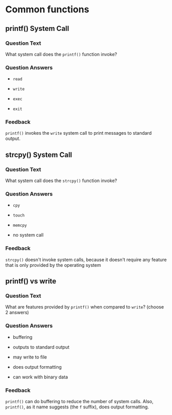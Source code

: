 # Common functions

## printf() System Call

### Question Text

What system call does the `printf()` function invoke?

### Question Answers

- `read`

+ `write`

- `exec`

- `exit`

### Feedback

`printf()` invokes the `write` system call to print messages to standard output.

## strcpy() System Call

### Question Text

What system call does the `strcpy()` function invoke?

### Question Answers

- `cpy`

- `touch`

- `memcpy`

+ no system call

### Feedback

`strcpy()` doesn't invoke system calls, because it doesn't require any feature that is only provided by the operating system

## printf() vs write

### Question Text

What are features provided by `printf()` when compared to `write`? (choose 2 answers)

### Question Answers

+ buffering

- outputs to standard output

- may write to file

+ does output formatting

- can work with binary data

### Feedback

`printf()` can do buffering to reduce the number of system calls.
Also, `printf()`, as it name suggests (the `f` suffix), does output formatting.
